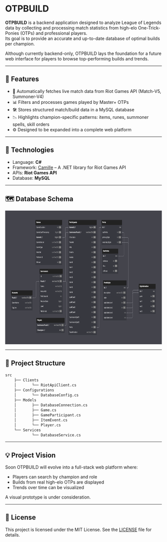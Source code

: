 # OTPBUILD

**OTPBUILD** is a backend application designed to analyze League of Legends data by collecting and processing match statistics from high-elo One-Trick-Ponies (OTPs) and professional players.  
Its goal is to provide an accurate and up-to-date database of optimal builds per champion.

Although currently backend-only, OTPBUILD lays the foundation for a future web interface for players to browse top-performing builds and trends.

---

## 🧠 Features

- 🔁 Automatically fetches live match data from Riot Games API (Match-V5, Summoner-V4)
- 📊 Filters and processes games played by Master+ OTPs
- 🛠️ Stores structured match/build data in a MySQL database
- 📉 Highlights champion-specific patterns: items, runes, summoner spells, skill orders
- ⚙️ Designed to be expanded into a complete web platform

---

## 🔧 Technologies

- Language: **C#**
- Framework: [Camille](https://github.com/MingweiSamuel/Camille) – A .NET library for Riot Games API
- APIs: **Riot Games API**
- Database: **MySQL**

---

## 🗺️ Database Schema

<img alt="Database Schema" height="428" src="assets/images/schema.png" width="814"/>

------

## 📁 Project Structure

```
src
    ├── Clients
    │       └── RiotApiClient.cs
    ├── Configurations
    │       └── DatabaseConfig.cs
    ├── Models
    │       ├── DatabaseConnection.cs
    │       ├── Game.cs
    │       ├── GameParticipant.cs
    │       ├── ItemEvent.cs
    │       └── Player.cs
    └── Services
            └── DatabaseService.cs
```

---

## 💡 Project Vision

Soon OTPBUILD will evolve into a full-stack web platform where:
- Players can search by champion and role
- Builds from real high-elo OTPs are displayed
- Trends over time can be visualized

A visual prototype is under consideration.

---

## 📜 License
This project is licensed under the MIT License. See the [LICENSE](LICENSE) file for details.